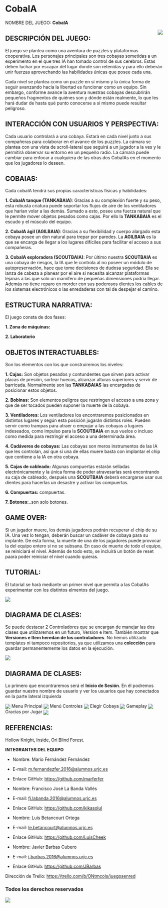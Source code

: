 # CobaIA

NOMBRE DEL JUEGO:
<b>CobaIA</b>


<img src="src/main/resources/static/imgs/Cobaya2.png" align="right">

<h2>DESCRIPCIÓN DEL JUEGO:</h2>
<p>El juego se plantea como una aventura de puzzles y plataformas cooperativa. Los personajes principales son tres cobayas sometidas a un experimento en el que tres IA han tomado control de sus cerebros.
Estas deben luchar por escapar del lugar donde son retenidas y para ello deberán unir fuerzas aprovechando las habilidades únicas que posee cada una.</p>
  
<p>Cada nivel se plantea como un puzzle en sí mismo y la única forma de seguir avanzando hacia la libertad es funcionar como un equipo.
Sin embargo, conforme avance la aventura nuestras cobayas descubrirán pequeños fragmentos de quiénes son y dónde están realmente, lo que les hará dudar de hasta qué punto conocerse a sí mismo puede resultar peligroso.</p>

<h2> INTERACCIÓN CON USUARIOS Y PERSPECTIVA: </h2>
<p>Cada usuario controlará a una cobaya. Estará en cada nivel junto a sus compañeras para colaborar en el avance de los puzzles. La cámara se plantea con una vista de scroll-lateral que seguirá a un jugador a la ves y le permitirá observar su entorno en un pequeño radio. La cámara puede cambiar para enfocar a cualquiera de las otras dos CobaIAs en el momento que los jugadores lo deseen.</p>

<h2> COBAIAS: </h2>
<p>Cada cobaIA tendrá sus propias características físicas y habilidades:</p>
<p><b>1. CobaIA tanque (TANKABAIA)</b>: Gracias a su complexión fuerte y su peso, esta robusta criatura puede soportar los flujos de aire de los ventiladores que harían volar a las demás. Sumado a esto, posee una fuerza natural que le permite mover objetos pesados como cajas. Por ello la <b>TANKABAIA</b> es el escudo y el músculo del equipo.</p>
<p><b>2. CobaIA ágil (AGILBAIA)</b>: Gracias a su flexibilidad y cuerpo alargado esta cobaya posee un don natural para trepar por paredes. La <b>AGILBAIA</b> es la que se encarga de llegar a los lugares difíciles para facilitar el acceso a sus compañeras.</p>
<p><b>3. CobaIA exploradora (SCOUTBAIA)</b>: Por último nuestra <b>SCOUTBAIA</b> es una cobaya de riesgos, la IA que le controla al no poseer un módulo de autopreservación, hace que tome decisiones de dudosa seguridad. Ella se lanza de cabeza a planear por el aire si necesita alcanzar plataformas lejanas a las que solo un mamífero de pequeñas dimensiones podría llegar. Además no tiene reparo en morder con sus poderosos dientes los cables de los sistemas electrónicos o las enredaderas con tal de despejar el camino.</p>

<h2> ESTRUCTURA NARRATIVA: </h2>
<p>El juego consta de dos fases:</p>
<p><b>1. Zona de máquinas:</b></p>
<p><b>2. Laboratorio</b></p>

<h2> OBJETOS INTERACTUABLES: </h2>
<p>Son los elementos con los que construiremos los niveles:</p>
<p><b>1. Cajas:</b> Son objetos pesados y contundentes que sirven para activar placas de presión, sortear huecos, alcanzar alturas superiores y servir de barricada. Normalmente son las <b>TANKABAIAS</b> las encargadas de posicionar estos objetos.</p>
<p><b>2. Bobinas:</b> Son elementos peligros que restringen el acceso a una zona y que de ser tocados pueden suponer la muerte de la cobaya.</p>
<p><b>3. Ventiladores:</b> Los ventiladores los encontraremos posicionados en distintos lugares y según esta posición jugarán distintos roles. Pueden servir como trampas para atraer o empujar a las cobayas a lugares indeseados, como impulso para la <b>SCOUTBAIA</b> en sus vuelos o incluso como medida para restringir el acceso a una determinada área.</p>
<p><b>4. Cadáveres de cobayas:</b> Las cobayas son meros instrumentos de las IA que les controlan, así que si una de ellas muere basta con implantar el chip que contiene a la IA en otra cobaya.</p>
<p><b>5. Cajas de cableado:</b> Algunas compuertas estarán selladas electrónicamente y la única forma de poder atravesarlas será encontrando su caja de cableado, después una <b>SCOUTBAIA</b> deberá encargarse usar sus dientes para hacerlas un desastre y activar las compuertas.</p>
<p><b>6. Compuertas:</b> compuertas.</p>
<p><b>7. Botones:</b>..son solo botones.</p>

<h2> GAME OVER: </h2>
<p>Si un jugador muere, los demás jugadores podrán recuperar el chip de su IA. Una vez lo tengan, deberán buscar un cadáver de cobaya para su implante. De esta forma, la muerte de una de los jugadores puede provocar la del equipo entero si no se subsana. En caso de muerte de todo el equipo, se reiniciará el nivel. Además de todo esto, se incluirá un botón de reset paara poder reiniciar el nivel cuando quieras.</p>

<h2> TUTORIAL: </h2>
<p>El tutorial se hará mediante un primer nivel que permita a las CobaIAs experimentar con los distintos elmentos del juego.</p>

<img src="src/main/resources/static/imgs/chip.jpg" align="center">

<h2> DIAGRAMA DE CLASES: </h2>
<p>Se puede destacar 2 Controladores que se encargan de manejar las dos clases que utilizaremos en un futuro, Version e Item.
  También mostrar que <b> Versiones e Item heredan de los controladores</b>. No hemos utilizado templates ni tampoco 
  repositorios, ya que utilizamos una <b>colección</b> para guardar permanentemente los datos en la ejecución. </p>

<img src="src/main/resources/static/imgs/readme/diagramaclases.jpeg" align="center">

<h2> DIAGRAMA DE CLASES: </h2>

<p>Lo primero que encontraremos será el <b>Inicio de Sesión</b>. En él podremos guardar nuestro nombre de usuario y ver 
los usuarios que hay conectados en la parte lateral izquierda</p>
<img src="src/main/resources/static/imgs/readme/00.jpeg" align="center">
Menu Principal
<img src="src/main/resources/static/imgs/readme/01.png" align="center">
Menú Controles
<img src="src/main/resources/static/imgs/readme/02.jpeg" align="center">
Elegir Cobaya
<img src="src/main/resources/static/imgs/readme/03.jpeg" align="center">
Gameplay
<img src="src/main/resources/static/imgs/readme/04.jpeg" align="center">
Gracias por Jugar
<img src="src/main/resources/static/imgs/readme/05.jpeg" align="center">




<h2>REFERENCIAS:</h2>
<p>Hollow Knight, Inside, Ori Blind Forest.</p>

<b>INTEGRANTES DEL EQUIPO</b>
- Nombre: Mario Fernández Fernández	
- E-mail: m.fernandezfer.2016@alumnos.urjc.es
- Enlace GitHub: https://github.com/marferfer 


- Nombre: Francisco José La Banda Vallés
- E-mail: fj.labanda.2016@alumnos.urjc.es
- Enlace GitHub: https://github.com/kikasolul 

- Nombre: Luis Betancourt Ortega
- E-mail: le.betancourt@alumnos.urjc.es
- Enlace GitHub: https://github.com/LuisCheek  

- Nombre: Javier Barbas Cubero
- E-mail: j.barbas.2016@alumnos.urjc.es
- Enlace GitHub: https://github.com/JBarbas

Dirección de Trello:
https://trello.com/b/ONtmcols/juegosenred

<h3>Todos los derechos reservados</h3>

<img src="imgs/H-MEN_logo.png"> 
